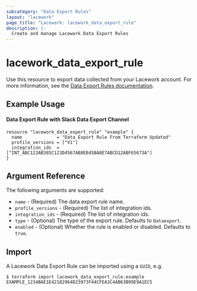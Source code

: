 ```yaml
---
subcategory: "Data Export Rules"
layout: "lacework"
page_title: "Lacework: lacework_data_export_rule"
description: |-
  Create and manage Lacework Data Export Rules
---
```


# lacework\_data\_export\_rule

Use this resource to export data collected from your Lacework account.
For more information, see the [Data Export Rules documentation](https://docs.lacework.com/console/category/data-shares--export).

## Example Usage

#### Data Export Rule with Slack Data Export Channel
```hcl
resource "lacework_data_export_rule" "example" {
  name             = "Data Export Rule From Terraform Updated"
  profile_versions = ["V1"]
  integration_ids  = ["INT_ABC123AB385C123D4567AB8EB45BA0E7ABCD12ABF65673A"]
}
```

## Argument Reference

The following arguments are supported:

* `name` - (Required) The data export rule name.
* `profile_versions` - (Required) The list of integration ids.
* `integration_ids` - (Required) The list of integration ids.
* `type` - (Optional) The type of the export rule. Defaults to `Dataexport`.
* `enabled` - (Optional) Whether the rule is enabled or disabled. Defaults to `true`.

## Import

A Lacework Data Export Rule can be imported using a `GUID`, e.g.

```
$ terraform import lacework_data_export_rule.example EXAMPLE_1234BAE1E42182964D23973F44CFEA3C4AB63B99E9A1EC5
```
